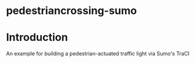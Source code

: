 # pedestriancrossing-sumo
# Introduction
An example for building a pedestrian-actuated traffic light via Sumo's TraCI
